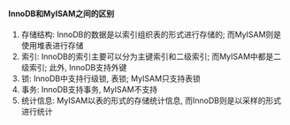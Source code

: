 #### InnoDB和MyISAM之间的区别
1. 存储结构: InnoDB的数据是以索引组织表的形式进行存储的; 而MyISAM则是使用堆表进行存储
2. 索引: InnoDB的索引主要可以分为主键索引和二级索引; 而MyISAM中都是二级索引; 此外, InnoDB支持外键
3. 锁: InnoDB中支持行级锁, 表锁; MyISAM只支持表锁
4. 事务: InnoDB支持事务, MyISAM不支持
5. 统计信息: MyISAM以表的形式的存储统计信息, 而InnoDB则是以采样的形式进行统计